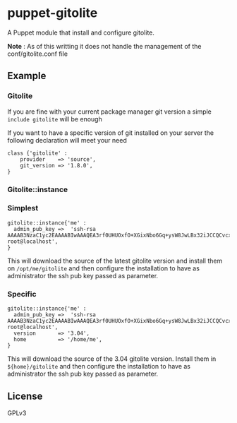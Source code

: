 puppet-gitolite
===============

A Puppet module that install and configure gitolite.

**Note** : As of this writting it does not handle the management of the conf/gitolite.conf file

## Example

### Gitolite

If you are fine with your current package manager git version a simple `include gitolite` will be enough

If you want to have a specific version of git installed on your server the following declaration will meet your need

```
class {'gitolite' :
    provider    => 'source',
    git_version => '1.8.0',
}
```

### Gitolite::instance

### Simplest

```
gitolite::instance{'me' :
  admin_pub_key =>  'ssh-rsa AAAAB3NzaC1yc2EAAAABIwAAAQEA3rf0UHUOxfO+XGixNbo6Gq+ysW8JwLBx32iJCCQCvcxJJ1xe+F4LqaRce+o7ikHwuMxevZwJOjBhRBY1xiRIwxt0M/EpHIyDtmwb4MH4meDUId2phyE58othZXyEWnpD59ulcf/xUXAsS9Nsa3ec5UgcMoY9gddz0PqcEfpQV22czD4dNt0zj4xajSu59azwkxQqoy2mFlX0+inWosxDg+OKdjdv1afvzL8UW85KgrjKuZmf8Y2Vgst08odOv/Iqzrg44dmdhEx00VZs8Wnd57vwaKwzV/3dmxjHzuo0Hidt5CzbDQ+oRYcFYv126zubVnwLyQpujNGsE55vhA1i2Q== root@localhost',
}
```

This will download the source of the latest gitolite version and install them on `/opt/me/gitolite` and then configure the installation to have as administrator the ssh pub key passed as parameter.

### Specific

```
gitolite::instance{'me' :
  admin_pub_key =>  'ssh-rsa AAAAB3NzaC1yc2EAAAABIwAAAQEA3rf0UHUOxfO+XGixNbo6Gq+ysW8JwLBx32iJCCQCvcxJJ1xe+F4LqaRce+o7ikHwuMxevZwJOjBhRBY1xiRIwxt0M/EpHIyDtmwb4MH4meDUId2phyE58othZXyEWnpD59ulcf/xUXAsS9Nsa3ec5UgcMoY9gddz0PqcEfpQV22czD4dNt0zj4xajSu59azwkxQqoy2mFlX0+inWosxDg+OKdjdv1afvzL8UW85KgrjKuZmf8Y2Vgst08odOv/Iqzrg44dmdhEx00VZs8Wnd57vwaKwzV/3dmxjHzuo0Hidt5CzbDQ+oRYcFYv126zubVnwLyQpujNGsE55vhA1i2Q== root@localhost',
  version       => '3.04',
  home          => '/home/me',
}
```

This will download the source of the 3.04 gitolite version. Install them in `${home}/gitolite` and then configure the installation to have as administrator the ssh pub key passed as parameter.


## License

GPLv3
